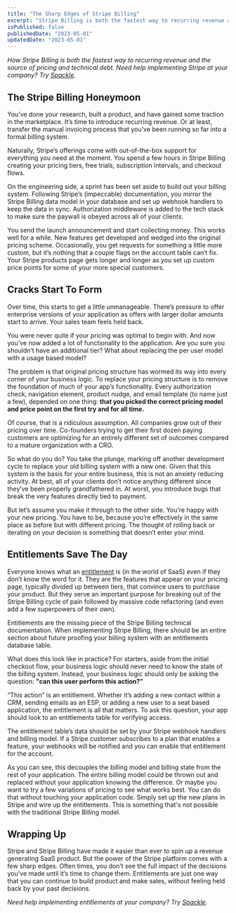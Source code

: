 ```yaml
---
title: "The Sharp Edges of Stripe Billing"
excerpt: "Stripe Billing is both the fastest way to recurring revenue and the source of pricing and technical debt. You've created a product, generated some revenue, and have decided to make some changes to your pricing. What now?"
isPublished: false
publishedDate: "2023-05-01"
updatedDate: "2023-05-01"
---
```


*How Stripe Billing is both the fastest way to recurring revenue and the source of pricing and technical debt. Need help implementing Stripe at your company? Try [Spackle](https://www.spackle.so).*

## The Stripe Billing Honeymoon

You’ve done your research, built a product, and have gained some traction in the marketplace. It’s time to introduce recurring revenue. Or at least, transfer the manual invoicing process that you’ve been running so far into a formal billing system.

Naturally, Stripe’s offerings come with out-of-the-box support for everything you need at the moment. You spend a few hours in Stripe Billing creating your pricing tiers, free trials, subscription intervals, and checkout flows.

On the engineering side, a sprint has been set aside to build out your billing system. Following Stripe’s (impeccable) documentation, you mirror the Stripe Billing data model in your database and set up webhook handlers to keep the data in sync. Authorization middleware is added to the tech stack to make sure the paywall is obeyed across all of your clients.

You send the launch announcement and start collecting money. This works well for a while. New features get developed and wedged into the original pricing scheme. Occasionally, you get requests for something a little more custom, but it’s nothing that a couple flags on the account table can’t fix. Your Stripe products page gets longer and longer as you set up custom price points for some of your more special customers.

## Cracks Start To Form

Over time, this starts to get a little unmanageable. There’s pressure to offer enterprise versions of your application as offers with larger dollar amounts start to arrive. Your sales team feels held back.

You were never quite if your pricing was optimal to begin with. And now you’ve now added a lot of functionality to the application. Are you sure you shouldn’t have an additional tier? What about replacing the per user model with a usage based model?

The problem is that original pricing structure has wormed its way into every corner of your business logic. To replace your pricing structure is to remove the foundation of much of your app’s functionality. Every authorization check, navigation element, product nudge, and email template (to name just a few), depended on one thing: **that you picked the correct pricing model and price point on the first try and for all time.**

Of course, that is a ridiculous assumption. All companies grow out of their pricing over time. Co-founders trying to get their first dozen paying customers are optimizing for an entirely different set of outcomes compared to a mature organization with a CRO.

So what do you do? You take the plunge, marking off another development cycle to replace your old billing system with a new one. Given that this system is the basis for your entire business, this is not an anxiety reducing activity. At best, all of your clients don’t notice anything different since they’ve been properly grandfathered in. At worst, you introduce bugs that break the very features directly tied to payment.

But let’s assume you make it through to the other side. You’re happy with your new pricing. You have to be, because you’re effectively in the same place as before but with different pricing. The thought of rolling back or iterating on your decision is something that doesn’t enter your mind.

## Entitlements Save The Day

Everyone knows what an [entitlement](http://localhost:3002/posts/saas-entitlements-the-basics) is (in the world of SaaS) even if they don’t know the word for it. They are the features that appear on your pricing page, typically divided up between tiers, that convince users to purchase your product. But they serve an important purpose for breaking out of the Stripe Billing cycle of pain followed by massive code refactoring (and even add a few superpowers of their own).

Entitlements are the missing piece of the Stripe Billing technical documentation. When implementing Stripe Billing, there should be an entire section about future proofing your billing system with an entitlements database table.

What does this look like in practice? For starters, aside from the initial checkout flow, your business logic should never need to know the state of the billing system. Instead, your business logic should only be asking the question: **"can this user perform this action?”**

“This action” is an entitlement. Whether it’s adding a new contact within a CRM, sending emails as an ESP, or adding a new user to a seat based application, the entitlement is all that matters. To ask this question, your app should look to an entitlements table for verifying access.

The entitlement table’s data should be set by your Stripe webhook handlers and billing model. If a Stripe customer subscribes to a plan that enables a feature, your webhooks will be notified and you can enable that entitlement for the account.

As you can see, this decouples the billing model and billing state from the rest of your application. The entire billing model could be thrown out and replaced without your application knowing the difference. Or maybe you want to try a few variations of pricing to see what works best. You can do that without touching your application code. Simply set up the new plans in Stripe and wire up the entitlements. This is something that's not possible with the traditional Stripe Billing model.

## Wrapping Up

Stripe and Stripe Billing have made it easier than ever to spin up a revenue generating SaaS product. But the power of the Stripe platform comes with a few sharp edges. Often times, you don’t see the full impact of the decisions you’ve made until it’s time to change them. Entitlements are just one way that you can continue to build product and make sales, without feeling held back by your past decisions.

*Need help implementing entitlements at your company? Try [Spackle](https://www.spackle.so).*
